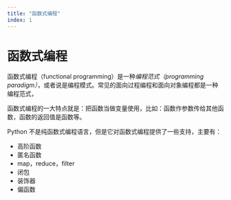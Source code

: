 ```yaml
---
title: "函数式编程"
index: 1
---
```


# 函数式编程

函数式编程（functional programming）是一种*编程范式（programming paradigm）*，或者说是编程模式。常见的面向过程编程和面向对象编程都是一种编程范式，

函数式编程的一大特点就是：把函数当做变量使用，比如：函数作参数传给其他函数，函数的返回值是函数等。

Python 不是纯函数式编程语言，但是它对函数式编程提供了一些支持，主要有：

- 高阶函数
- 匿名函数
- map，reduce，filter
- 闭包
- 装饰器
- 偏函数
